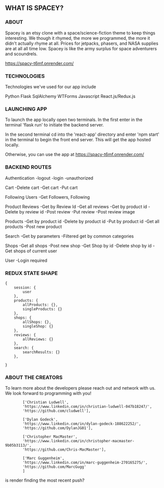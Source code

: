 
## WHAT IS SPACEY?

### ABOUT
Spacey is an etsy clone with a space/science-fiction theme to keep things interesting. We though it rhymed, the more we programmed, the more it didn't actually rhyme at all. Prices for jetpacks, phasers, and NASA supplies are at all all time low. Spacey is like the army surplus for space adventurers and scoundrels.


https://spacy-t6mf.onrender.com/


### TECHNOLOGIES

Technologies we've used for our app include

Python
Flask
SqlAlchemy
WTForms
Javascript
React.js/Redux.js


### LAUNCHING APP

To launch the app locally open two terminals.
In the first enter in the terminal 'flask run' to initiate the backend server.

In the second terminal cd into the 'react-app' directory and enter 'npm start' in the terminal to begin the front end server. This will get the app hosted locally.

Otherwise, you can use the app at
https://spacy-t6mf.onrender.com/

### BACKEND ROUTES

Authentication
-logout
-login
-unauthorized

Cart
-Delete cart
-Get cart
-Put cart

Following Users
-Get Followers, Following

Product Reviews
-Get by Review Id
-Get all reviews
-Get by product id
-Delete by review id
-Post review
-Put review
-Post review image

Products
-Get by product id
-Delete by product id
-Put by product id
-Get all products
-Post new product

Search
-Get by parameters
-Filtered get by common categories

Shops
-Get all shops
-Post new shop
-Get Shop by id
-Delete shop by id
-Get shops of current user

User
-Login required

### REDUX STATE SHAPE
```
{
    session: {
        user
    },
    products: {
        allProducts: {},
        singleProducts: {}
    },
    shops: {
        allShops: {},
        singleShop: {}
    },
    reviews: {
        allReviews: {}
    },
    search: {
        searchResults: {}
    },

}
```

### ABOUT THE CREATORS

To learn more about the developers please reach out and network with us. We look forward to programming with you!
```
        ['Christian Ludwell',
        'https://www.linkedin.com/in/christian-ludwell-047b18247/',
        'https://github.com/cludwell'],

        ['Dylan Godeck',
        'https://www.linkedin.com/in/dylan-godeck-188622252/',
        'https://github.com/DylanJG01'],

        ['Christopher MacMaster',
        'https://www.linkedin.com/in/christopher-macmaster-9b05b3113/',
        'https://github.com/Chris-MacMaster'],

        ['Marc Guggenheim',
        'https://www.linkedin.com/in/marc-guggenheim-270165275/',
        'https://github.com/MarcGugg'
        ]
```


is render finding the most recent push?
